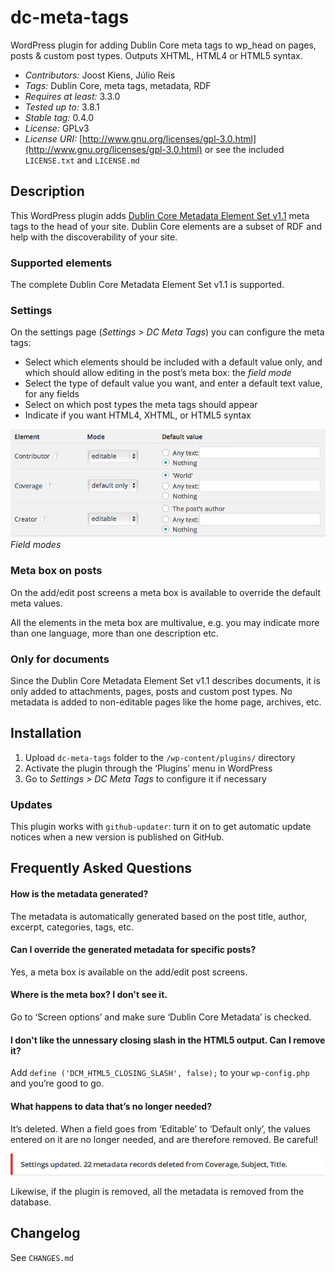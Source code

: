 dc-meta-tags
============
WordPress plugin for adding Dublin Core meta tags to wp_head on pages, posts & custom post types. Outputs XHTML, HTML4 or HTML5 syntax.

* *Contributors:* Joost Kiens, Júlio Reis
* *Tags:* Dublin Core, meta tags, metadata, RDF
* *Requires at least:* 3.3.0
* *Tested up to:* 3.8.1
* *Stable tag:* 0.4.0
* *License:* GPLv3
* *License URI:* [http://www.gnu.org/licenses/gpl-3.0.html](http://www.gnu.org/licenses/gpl-3.0.html) or see the included `LICENSE.txt` and `LICENSE.md`

Description
---------------------------------

This WordPress plugin adds [Dublin Core Metadata Element Set v1.1](http://dublincore.org/documents/dces/) meta tags to the head of your site. Dublin Core elements are a subset of RDF and help with the discoverability of your site.

### Supported elements

The complete Dublin Core Metadata Element Set v1.1 is supported.

### Settings

On the settings page (_Settings > DC Meta Tags_) you can configure the meta tags:

* Select which elements should be included with a default value only, and which should allow editing in the post’s meta box: the _field mode_
* Select the type of default value you want, and enter a default text value, for any fields
* Select on which post types the meta tags should appear
* Indicate if you want HTML4, XHTML, or HTML5 syntax

![image](assets/screenshot-field-modes.png)
_Field modes_

### Meta box on posts

On the add/edit post screens a meta box is available to override the default meta values.

All the elements in the meta box are multivalue, e.g. you may indicate more than one language, more than one description etc.

### Only for documents

Since the Dublin Core Metadata Element Set v1.1 describes documents, it is only added to attachments, pages, posts and custom post types. No metadata is added to non-editable pages like the home page, archives, etc.

Installation
---------------------------------

1. Upload `dc-meta-tags` folder to the `/wp-content/plugins/` directory
1. Activate the plugin through the ‘Plugins’ menu in WordPress
1. Go to _Settings > DC Meta Tags_ to configure it if necessary

### Updates

This plugin works with `github-updater`: turn it on to get automatic update notices when a new version is published on GitHub.

Frequently Asked Questions
---------------------------------

#### How is the metadata generated?

The metadata is automatically generated based on the post title, author, excerpt, categories, tags, etc. 

#### Can I override the generated metadata for specific posts?

Yes, a meta box is available on the add/edit post screens.

#### Where is the meta box? I don't see it.

Go to ‘Screen options’ and make sure ‘Dublin Core Metadata’ is checked.

#### I don't like the unnessary closing slash in the HTML5 output. Can I remove it?

Add `define ('DCM_HTML5_CLOSING_SLASH', false);` to your `wp-config.php` and you’re good to go.

#### What happens to data that’s no longer needed?

It’s deleted. When a field goes from ‘Editable’ to ‘Default only’, the values entered on it are no longer needed, and are therefore removed. Be careful!

![image](assets/screenshot-metadata-deleted.png)

Likewise, if the plugin is removed, all the metadata is removed from the database.

Changelog
---------------------------------

See `CHANGES.md`
